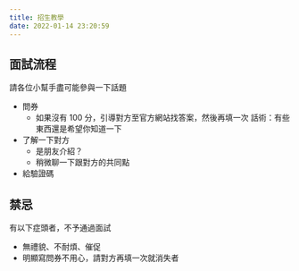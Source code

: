 ```yaml
---
title: 招生教學
date: 2022-01-14 23:20:59
---
```


## 面試流程
請各位小幫手盡可能參與一下話題

- 問券
    - 如果沒有 100 分，引導對方至官方網站找答案，然後再填一次
    話術：有些東西還是希望你知道一下
- 了解一下對方
    - 是朋友介紹？
    - 稍微聊一下跟對方的共同點
- 給驗證碼


## 禁忌
有以下症頭者，不予通過面試
- 無禮貌、不耐煩、催促
- 明顯寫問券不用心，請對方再填一次就消失者

